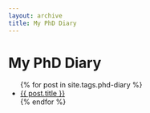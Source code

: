 ```yaml
---
layout: archive
title: My PhD Diary
---
```


<h1>My PhD Diary</h1>

<ul>
  {% for post in site.tags.phd-diary %}
    <li><a href="{{ post.url }}">{{ post.title }}</a></li>
  {% endfor %}
</ul>
